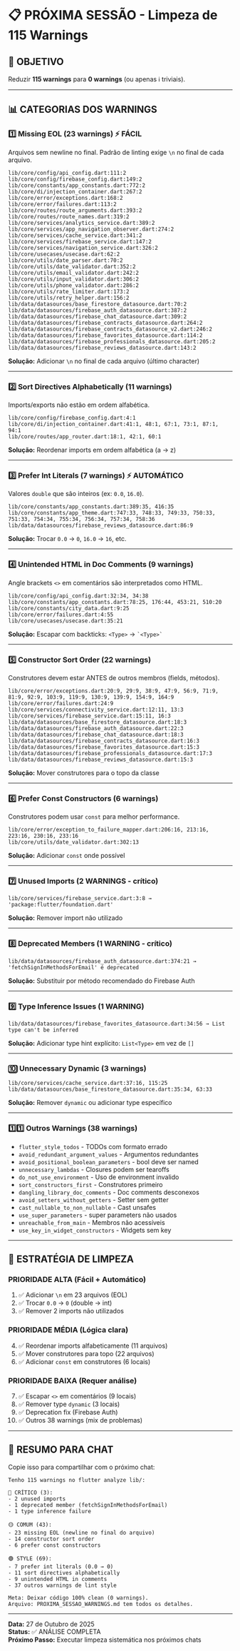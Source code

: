 # 📋 PRÓXIMA SESSÃO - Limpeza de 115 Warnings

## 🎯 OBJETIVO
Reduzir **115 warnings** para **0 warnings** (ou apenas ℹ️ triviais).

---

## 📊 CATEGORIAS DOS WARNINGS

### 1️⃣ **Missing EOL (23 warnings)** ⚡ FÁCIL
Arquivos sem newline no final. Padrão de linting exige `\n` no final de cada arquivo.

```
lib/core/config/api_config.dart:111:2
lib/core/config/firebase_config.dart:149:2
lib/core/constants/app_constants.dart:772:2
lib/core/di/injection_container.dart:267:2
lib/core/error/exceptions.dart:168:2
lib/core/error/failures.dart:113:2
lib/core/routes/route_arguments.dart:393:2
lib/core/routes/route_names.dart:319:2
lib/core/services/analytics_service.dart:389:2
lib/core/services/app_navigation_observer.dart:274:2
lib/core/services/cache_service.dart:341:2
lib/core/services/firebase_service.dart:147:2
lib/core/services/navigation_service.dart:326:2
lib/core/usecases/usecase.dart:62:2
lib/core/utils/date_parser.dart:70:2
lib/core/utils/date_validator.dart:352:2
lib/core/utils/email_validator.dart:242:2
lib/core/utils/input_validator.dart:306:2
lib/core/utils/phone_validator.dart:286:2
lib/core/utils/rate_limiter.dart:173:2
lib/core/utils/retry_helper.dart:156:2
lib/data/datasources/base_firestore_datasource.dart:70:2
lib/data/datasources/firebase_auth_datasource.dart:387:2
lib/data/datasources/firebase_chat_datasource.dart:309:2
lib/data/datasources/firebase_contracts_datasource.dart:264:2
lib/data/datasources/firebase_contracts_datasource_v2.dart:246:2
lib/data/datasources/firebase_favorites_datasource.dart:114:2
lib/data/datasources/firebase_professionals_datasource.dart:205:2
lib/data/datasources/firebase_reviews_datasource.dart:143:2
```

**Solução:** Adicionar `\n` no final de cada arquivo (último character)

---

### 2️⃣ **Sort Directives Alphabetically (11 warnings)**
Imports/exports não estão em ordem alfabética.

```
lib/core/config/firebase_config.dart:4:1
lib/core/di/injection_container.dart:41:1, 48:1, 67:1, 73:1, 87:1, 94:1
lib/core/routes/app_router.dart:18:1, 42:1, 60:1
```

**Solução:** Reordenar imports em ordem alfabética (a → z)

---

### 3️⃣ **Prefer Int Literals (7 warnings)** ⚡ AUTOMÁTICO
Valores `double` que são inteiros (ex: `0.0`, `16.0`).

```
lib/core/constants/app_constants.dart:389:35, 416:35
lib/core/constants/app_theme.dart:747:33, 748:33, 749:33, 750:33, 751:33, 754:34, 755:34, 756:34, 757:34, 758:36
lib/data/datasources/firebase_reviews_datasource.dart:86:9
```

**Solução:** Trocar `0.0` → `0`, `16.0` → `16`, etc.

---

### 4️⃣ **Unintended HTML in Doc Comments (9 warnings)**
Angle brackets `<>` em comentários são interpretados como HTML.

```
lib/core/config/api_config.dart:32:34, 34:38
lib/core/constants/app_constants.dart:78:25, 176:44, 453:21, 510:20
lib/core/constants/city_data.dart:9:25
lib/core/error/failures.dart:4:55
lib/core/usecases/usecase.dart:35:21
```

**Solução:** Escapar com backticks: `<Type>` → `` `<Type>` ``

---

### 5️⃣ **Constructor Sort Order (22 warnings)**
Construtores devem estar ANTES de outros membros (fields, métodos).

```
lib/core/error/exceptions.dart:20:9, 29:9, 38:9, 47:9, 56:9, 71:9, 81:9, 92:9, 103:9, 119:9, 130:9, 139:9, 154:9, 164:9
lib/core/error/failures.dart:24:9
lib/core/services/connectivity_service.dart:12:11, 13:3
lib/core/services/firebase_service.dart:15:11, 16:3
lib/data/datasources/base_firestore_datasource.dart:18:3
lib/data/datasources/firebase_auth_datasource.dart:22:3
lib/data/datasources/firebase_chat_datasource.dart:18:3
lib/data/datasources/firebase_contracts_datasource.dart:16:3
lib/data/datasources/firebase_favorites_datasource.dart:15:3
lib/data/datasources/firebase_professionals_datasource.dart:17:3
lib/data/datasources/firebase_reviews_datasource.dart:15:3
```

**Solução:** Mover construtores para o topo da classe

---

### 6️⃣ **Prefer Const Constructors (6 warnings)**
Construtores podem usar `const` para melhor performance.

```
lib/core/error/exception_to_failure_mapper.dart:206:16, 213:16, 223:16, 230:16, 233:16
lib/core/utils/date_validator.dart:302:13
```

**Solução:** Adicionar `const` onde possível

---

### 7️⃣ **Unused Imports (2 WARNINGS - crítico)**
```
lib/core/services/firebase_service.dart:3:8 → 'package:flutter/foundation.dart'
```

**Solução:** Remover import não utilizado

---

### 8️⃣ **Deprecated Members (1 WARNING - crítico)**
```
lib/data/datasources/firebase_auth_datasource.dart:374:21 → 'fetchSignInMethodsForEmail' é deprecated
```

**Solução:** Substituir por método recomendado do Firebase Auth

---

### 9️⃣ **Type Inference Issues (1 WARNING)**
```
lib/data/datasources/firebase_favorites_datasource.dart:34:56 → List type can't be inferred
```

**Solução:** Adicionar type hint explícito: `List<Type>` em vez de `[]`

---

### 🔟 **Unnecessary Dynamic (3 warnings)**
```
lib/core/services/cache_service.dart:37:16, 115:25
lib/data/datasources/base_firestore_datasource.dart:35:34, 63:33
```

**Solução:** Remover `dynamic` ou adicionar type específico

---

### 1️⃣1️⃣ **Outros Warnings (38 warnings)**
- `flutter_style_todos` - TODOs com formato errado
- `avoid_redundant_argument_values` - Argumentos redundantes
- `avoid_positional_boolean_parameters` - bool deve ser named
- `unnecessary_lambdas` - Closures podem ser tearoffs
- `do_not_use_environment` - Uso de environment invalido
- `sort_constructors_first` - Construtores primeiro
- `dangling_library_doc_comments` - Doc comments desconexos
- `avoid_setters_without_getters` - Setter sem getter
- `cast_nullable_to_non_nullable` - Cast unsafes
- `use_super_parameters` - super parameters não usados
- `unreachable_from_main` - Membros não acessíveis
- `use_key_in_widget_constructors` - Widgets sem key

---

## 🎯 ESTRATÉGIA DE LIMPEZA

### **PRIORIDADE ALTA** (Fácil + Automático)
1. ✅ Adicionar `\n` em 23 arquivos (EOL)
2. ✅ Trocar `0.0` → `0` (double → int)
3. ✅ Remover 2 imports não utilizados

### **PRIORIDADE MÉDIA** (Lógica clara)
4. ✅ Reordenar imports alfabeticamente (11 arquivos)
5. ✅ Mover construtores para topo (22 arquivos)
6. ✅ Adicionar `const` em construtores (6 locais)

### **PRIORIDADE BAIXA** (Requer análise)
7. ✅ Escapar `<>` em comentários (9 locais)
8. ✅ Remover type `dynamic` (3 locais)
9. ✅ Deprecation fix (Firebase Auth)
10. ✅ Outros 38 warnings (mix de problemas)

---

## 📝 RESUMO PARA CHAT

Copie isso para compartilhar com o próximo chat:

```
Tenho 115 warnings no flutter analyze lib/:

🔴 CRÍTICO (3):
- 2 unused imports
- 1 deprecated member (fetchSignInMethodsForEmail)
- 1 type inference failure

🟡 COMUM (43):
- 23 missing EOL (newline no final do arquivo)
- 14 constructor sort order
- 6 prefer const constructors

🟢 STYLE (69):
- 7 prefer int literals (0.0 → 0)
- 11 sort directives alphabetically
- 9 unintended HTML in comments
- 37 outros warnings de lint style

Meta: Deixar código 100% clean (0 warnings).
Arquivo: PROXIMA_SESSAO_WARNINGS.md tem todos os detalhes.
```

---

**Data:** 27 de Outubro de 2025  
**Status:** ✅ ANÁLISE COMPLETA  
**Próximo Passo:** Executar limpeza sistemática nos próximos chats
